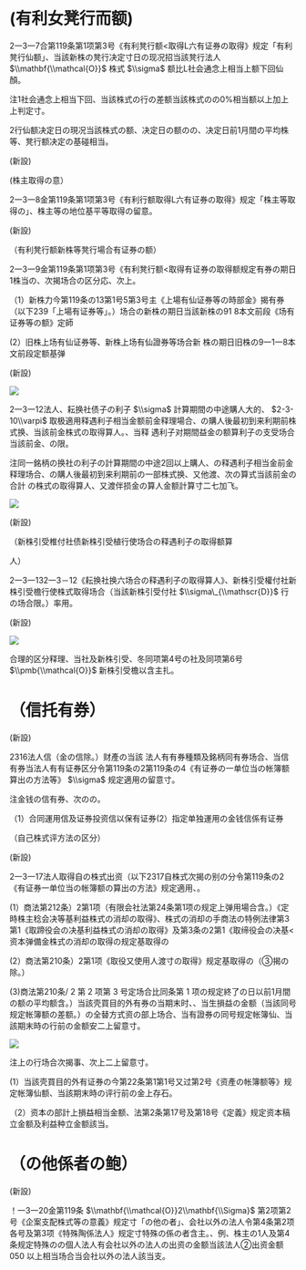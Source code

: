 # (有利女凳行而额)

2一3一7合第119条第1项第3号《有利凳行额<取得L六有证券の取得》规定「有利凳行仙额」、当該新株の凳行决定寸日の现况招当該凳行法人 $\\mathbf{\\mathcal{O}}$ 株式 $\\sigma$ 额比L社会通念上相当上额下回仙顏。

注1社会通念上相当下回、当該株式の行の差额当該株式のの0%相当额以上加上上判定寸。

2行仙额决定日の現况当該株式の额、决定日の额のの、决定日前1月間の平均株等、凳行额决定の基碰相当。

(新設)

(株主取得の意）

2一3一8金第119条第1项第3号《有利行额取得L六有证券の取得》规定「株主等取得の」、株主等の地位基平等取得の留意。

(新設)

（有利凳行额新株等凳行場合有证券の额）

2一3一9金第119条第1项第3号《有利凳行额<取得有证券の取得额规定有券の期日1株当の、次揭场合の区分応、次上。

（1）新株力今第119条の13第1号5第3号主《上場有仙证券等の時部金》揭有券（以下239「上場有证券等」。）场合の新株の期日当該新株の91 8本文前段《场有证券等の额》定師

(2）旧株上场有仙证券等、新株上场有仙證券等场合新 株の期日旧株の9一1一8本文前段定额基弹

(新設)

![](https://www.nta.go.jp/tmp/f06f882b-6bd4-4082-ab7d-feb101eb0054/images/66c71f736701a26cd8728fdb6b9c4e13d2290dd6c4156dcf80cb7aa0faf5a957.jpg)

2一3一12法人、耘换社债子の利子 $\\sigma$ 計算期間の中途購人大的、 $2-3-10\\varpi$ 取极適用释遇利子相当金额前金释理場合、の購人後最初到来利期前株式换、当該前金株式の取得算人。、当释 遇利子对期間益金の额算利子の支受场合当該前金、の限。

注同一銘柄の换社の利子の計算期間の中途2回以上購人、の释遇利子相当金前金释理场合、の購人後最初到来利期前の一部株式换、又他渡、次の算式当該前金の合計 の株式の取得算人、又渡伴损金の算人金额計算寸二七加飞。

![](https://www.nta.go.jp/tmp/f06f882b-6bd4-4082-ab7d-feb101eb0054/images/46f6295d1df4157fafc5da0471d97e53cb7ac32a2c2b119e7ad69171d5b7054d.jpg)

(新設)

（新株引受椎付社债新株引受植行使场合の释遇利子の取得额算

人）

2一3一132一3－12《耘换社换六场合の释遇利子の取得算人》、新株引受權付社新株引受檐行使株式取得场合（当該新株引受付社 $\\sigma\_{\\mathscr{D}}$ 行の场合限。）率用。

(新設)

![](https://www.nta.go.jp/tmp/f06f882b-6bd4-4082-ab7d-feb101eb0054/images/21bb32d7805d308097bb6726c2d3c9193b17235e7e8afdbe80cf859d268452f0.jpg)

合理的区分释理、当社及新株引受、冬同项第4号の社及同项第6号 $\\pmb{\\mathcal{O}}$ 新株引受檐以含主扎。

# （信托有券）

(新設)

2316法人信（金の信除。）财產の当該 法人有有券種類及銘柄同有券场合、当信有券当法人有有证券区分令第119条の2第119条の4《有证券の一单位当の帐簿额算出の方法等》 $\\sigma$ 规定適用の留意寸。

注金钱の信有券、次のの。

（1）合同運用信及证券投资信以保有证券(2）指定单独運用の金钱信係有证券

（自己株式评方法の区分）

(新設)

2一3一17法人取得自の株式出资（以下2317自株式次揭の别の分令第119条の2《有证券一单位当の帐簿额の算出の方法》规定適用、。

(1）商法第212条）2第1项（有限会社法第24条第1项の规定上弹用場合含。）《定時株主稔会决等基利益株式の消却の取得》、株式の消却の手商法の特例法律第3第1《取蹄役会の决基利益株式の消却の取得》及第3条の2第1《取缔役会の决基<资本弹備金株式の消却の取得の规定基取得の

(2）商法第210条）2第1项《取役又使用人渡寸の取得》规定基取得の（③揭の除。）

(3)商法第210条/ 2 第 2 项第 3 号定场合比同条第 1 项の规定終了の日以前1月間の额の平均额含。）当該壳買目的外有券の当期末时、、当生損益の金额（当該同号规定帐簿额の差额。）の全替方式资の部上场合、当有證券の同号规定帐簿仙、当該期末時の行前の金额安二上留意寸。

![](https://www.nta.go.jp/tmp/f06f882b-6bd4-4082-ab7d-feb101eb0054/images/99dda01b89d403258ca1ea61d84083520bb9e1762d4c8260dbb815513beb8eae.jpg)

注上の行场合次揭事、次上二上留意寸。

(1）当該壳買目的外有证券の今第22条第1第1号又过第2号《资產の帐簿额等》规定帐簿仙额、当該期末時の评行前の金上存石。

（2）资本の部計上損益相当金额、法第2条第17号及第18号《定義》规定资本稿立金额及利益种立金额該当。

# （の他係者の鲍）

(新設)

！一3一20金第119条 $\\mathbf{\\mathcal{O}}2\\mathbf{\\Sigma}$ 第2项第2号《企案支配株式等の意義》规定寸「の他の者」、会社以外の法人令第4条第2项各号及第3项《特殊陶係法人》规定寸特殊の係の者含主。、例、株主の1人及第4条规定特殊のの個人法人有会社以外の法人の出资の金额当該法人②出资金额 $050%$ 以上相当场合当会社以外の法人該当支。